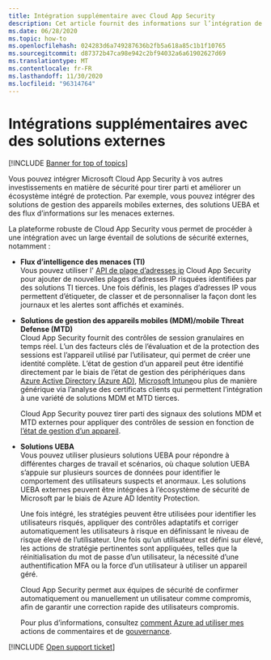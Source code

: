 ```yaml
---
title: Intégration supplémentaire avec Cloud App Security
description: Cet article fournit des informations sur l’intégration de solutions tierces avec Cloud App Security.
ms.date: 06/28/2020
ms.topic: how-to
ms.openlocfilehash: 024283d6a749287636b2fb5a618a85c1b1f10765
ms.sourcegitcommit: d87372b47ca98e942c2bf94032a6a61902627d69
ms.translationtype: MT
ms.contentlocale: fr-FR
ms.lasthandoff: 11/30/2020
ms.locfileid: "96314764"
---
```

# <a name="additional-integrations-with-external-solutions"></a>Intégrations supplémentaires avec des solutions externes

[!INCLUDE [Banner for top of topics](includes/banner.md)]

Vous pouvez intégrer Microsoft Cloud App Security à vos autres investissements en matière de sécurité pour tirer parti et améliorer un écosystème intégré de protection. Par exemple, vous pouvez intégrer des solutions de gestion des appareils mobiles externes, des solutions UEBA et des flux d’informations sur les menaces externes.

La plateforme robuste de Cloud App Security vous permet de procéder à une intégration avec un large éventail de solutions de sécurité externes, notamment :

- **Flux d’intelligence des menaces (TI)**  
    Vous pouvez utiliser l' [API de plage d’adresses ip](api-data-enrichment.md) Cloud App Security pour ajouter de nouvelles plages d’adresses IP risquées identifiées par des solutions TI tierces. Une fois définis, les plages d’adresses IP vous permettent d’étiqueter, de classer et de personnaliser la façon dont les journaux et les alertes sont affichés et examinés.

- **Solutions de gestion des appareils mobiles (MDM)/mobile Threat Defense (MTD)**  
    Cloud App Security fournit des contrôles de session granulaires en temps réel. L’un des facteurs clés de l’évaluation et de la protection des sessions est l’appareil utilisé par l’utilisateur, qui permet de créer une identité complète. L’état de gestion d’un appareil peut être identifié directement par le biais de l’état de gestion des périphériques dans [Azure Active Directory (Azure AD)](/azure/active-directory/conditional-access/overview), [Microsoft Intune](/intune/mobile-threat-defense)ou plus de manière générique via l’analyse des certificats clients qui permettent l’intégration à une variété de solutions MDM et MTD tierces.

    Cloud App Security pouvez tirer parti des signaux des solutions MDM et MTD externes pour appliquer des contrôles de session en fonction de [l’état de gestion d’un appareil](proxy-intro-aad.md#managed-device-identification).

- **Solutions UEBA**  
    Vous pouvez utiliser plusieurs solutions UEBA pour répondre à différentes charges de travail et scénarios, où chaque solution UEBA s’appuie sur plusieurs sources de données pour identifier le comportement des utilisateurs suspects et anormaux. Les solutions UEBA externes peuvent être intégrées à l’écosystème de sécurité de Microsoft par le biais de Azure AD Identity Protection.

    Une fois intégré, les stratégies peuvent être utilisées pour identifier les utilisateurs risqués, appliquer des contrôles adaptatifs et corriger automatiquement les utilisateurs à risque en définissant le niveau de risque élevé de l’utilisateur. Une fois qu’un utilisateur est défini sur élevé, les actions de stratégie pertinentes sont appliquées, telles que la réinitialisation du mot de passe d’un utilisateur, la nécessité d’une authentification MFA ou la force d’un utilisateur à utiliser un appareil géré.

    Cloud App Security permet aux équipes de sécurité de confirmer automatiquement ou manuellement un utilisateur comme compromis, afin de garantir une correction rapide des utilisateurs compromis.

    Pour plus d’informations, consultez [comment Azure ad utiliser mes](/azure/active-directory/identity-protection/howto-identity-protection-risk-feedback#how-does-azure-ad-use-my-risk-feedback) actions de commentaires et de [gouvernance](accounts.md#governance-actions).

[!INCLUDE [Open support ticket](includes/support.md)]
